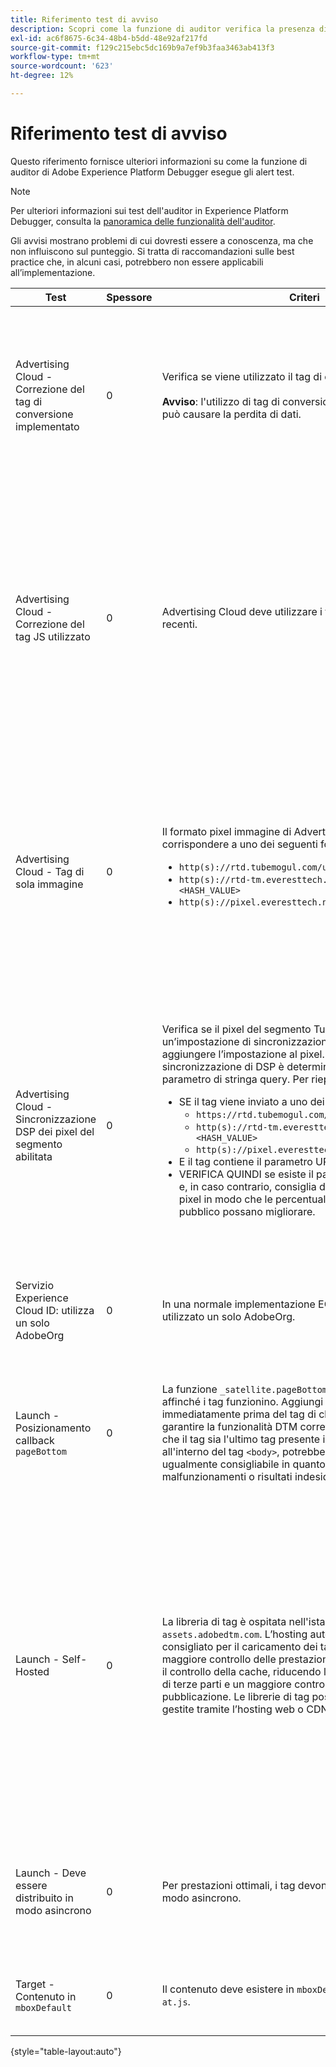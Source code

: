 ```yaml
---
title: Riferimento test di avviso
description: Scopri come la funzione di auditor verifica la presenza di avvisi in Adobe Experience Platform Debugger.
exl-id: ac6f8675-6c34-48b4-b5dd-48e92af217fd
source-git-commit: f129c215ebc5dc169b9a7ef9b3faa3463ab413f3
workflow-type: tm+mt
source-wordcount: '623'
ht-degree: 12%

---
```


# Riferimento test di avviso

Questo riferimento fornisce ulteriori informazioni su come la funzione di auditor di Adobe Experience Platform Debugger esegue gli alert test.

>[!NOTE]
>
>Per ulteriori informazioni sui test dell&#39;auditor in Experience Platform Debugger, consulta la [panoramica delle funzionalità dell&#39;auditor](./overview.md).

Gli avvisi mostrano problemi di cui dovresti essere a conoscenza, ma che non influiscono sul punteggio. Si tratta di raccomandazioni sulle best practice che, in alcuni casi, potrebbero non essere applicabili all’implementazione.

| Test | Spessore | Criteri | Consiglio |
| --- | --- | --- | --- |
| Advertising Cloud - Correzione del tag di conversione implementato | 0 | Verifica se viene utilizzato il tag di conversione corretto.<br><br>**Avviso**: l&#39;utilizzo di tag di conversione TubeMogul obsoleti può causare la perdita di dati. | Aggiorna i pixel di conversione ai nuovi tag di conversione di sola immagine di Advertising Cloud. Questa operazione può essere realizzata con la massima facilità con l&#39;estensione tag [Advertising Cloud](../../destinations/catalog/advertising/adobe-advertising-cloud.md). |
| Advertising Cloud - Correzione del tag JS utilizzato | 0 | Advertising Cloud deve utilizzare i tag JavaScript più recenti. | Aggiorna JavaScript di Advertising Cloud alla versione più recente. L’utilizzo di versioni JavaScript obsolete può comportare la perdita di funzionalità. Questa operazione può essere realizzata con maggiore facilità utilizzando l&#39;estensione tag [Advertising Cloud](../../destinations/catalog/advertising/adobe-advertising-cloud.md). |
| Advertising Cloud - Tag di sola immagine | 0 | Il formato pixel immagine di Advertising Cloud deve corrispondere a uno dei seguenti formati consigliati: <ul><li>`http(s)://rtd.tubemogul.com/upi/?sid=<HASH_VALUE>`</li><li>`http(s)://rtd-tm.everesttech.net/upi/?sid=<HASH_VALUE>`</li><li>`http(s)://pixel.everesttech.net/px2/<NUMERIC_ID>?`</li></ul> | Aggiorna i pixel di Advertising Cloud ai nuovi tag di sola immagine di Advertising Cloud, in modo da poter sfruttare appieno la funzionalità di Advertising Cloud. Questa operazione può essere realizzata con la massima facilità con l&#39;estensione tag [Advertising Cloud](../../destinations/catalog/advertising/adobe-advertising-cloud.md). |
| Advertising Cloud - Sincronizzazione DSP dei pixel del segmento abilitata | 0 | Verifica se il pixel del segmento TubeMogul contiene un’impostazione di sincronizzazione DSP e consiglia di aggiungere l’impostazione al pixel. L&#39;impostazione di sincronizzazione di DSP è determinata dall&#39;utilizzo di un parametro di stringa query. Per riepilogare: <ul><li>SE il tag viene inviato a uno dei seguenti:<ul><li>`https://rtd.tubemogul.com/upi/?sid=<HASH_VALUE>`</li><li>`http(s)://rtd-tm.everesttech.net/upi/?sid=<HASH_VALUE>`</li><li>`http(s)://pixel.everesttech.net/px2/<NUMERIC_ID>?`</li></ul></li><li>E il tag contiene il parametro URL `sid=`</li><li>VERIFICA QUINDI se esiste il parametro URL `cs=0` o `cs=1` e, in caso contrario, consiglia di aggiungere `cs=1` a tali pixel in modo che le percentuali di corrispondenza del pubblico possano migliorare.</li></ul> | Aggiungi il parametro URL `cs=1` ai pixel di Advertising Cloud in modo che possa verificarsi la sincronizzazione DSP, che aumenta le percentuali di corrispondenza dell&#39;audience. Questa operazione può essere realizzata con la massima facilità con l&#39;estensione tag [Advertising Cloud](../../destinations/catalog/advertising/adobe-advertising-cloud.md). |
| Servizio Experience Cloud ID: utilizza un solo AdobeOrg | 0 | In una normale implementazione ECID, deve essere utilizzato un solo AdobeOrg. | Verifica l’esistenza di più ID AdobeOrg per questa implementazione. <br><br>[Informazioni aggiuntive](https://experienceleague.adobe.com/docs/id-service/using/intro/id-request.html?lang=it) |
| Launch - Posizionamento callback `pageBottom` | 0 | La funzione `_satellite.pageBottom()` deve essere presente affinché i tag funzionino. Aggiungi lo script in linea immediatamente prima del tag di chiusura `</body>` per garantire la funzionalità DTM corretta. Nota: è consigliabile che il tag sia l&#39;ultimo tag presente in `<body>`. Se si trova all&#39;interno del tag `<body>`, potrebbe funzionare, ma non è ugualmente consigliabile in quanto potrebbe generare malfunzionamenti o risultati indesiderati. | Aggiungi lo script in linea immediatamente prima del tag di chiusura `</body>` per garantire la funzionalità DTM corretta. <br><br>[Informazioni aggiuntive](../../tags/ui/client-side/asynchronous-deployment.md) |
| Launch - Self-Hosted | 0 | La libreria di tag è ospitata nell&#39;istanza Akamai di Adobe in `assets.adobedtm.com`. L’hosting autonomo è l’approccio consigliato per il caricamento dei tag in quanto fornisce un maggiore controllo delle prestazioni del sito web attraverso il controllo della cache, riducendo le dipendenze degli script di terze parti e un maggiore controllo del processo di pubblicazione. Le librerie di tag possono essere ospitate e gestite tramite l’hosting web o CDN. | Il passaggio a un hosting autonomo è un approccio per caricare i tag su una pagina. Sebbene l’hosting tramite la rete CDN di Akamai funzioni nella maggior parte dei casi, l’hosting autonomo migliora le prestazioni della pagina. <br><br>Ulteriori informazioni:<ul><li>[Guida rapida ai tag](../../tags/ui/client-side/asynchronous-deployment.md)</li><li>[Distribuzione asincrona](../../tags/ui/client-side/asynchronous-deployment.md)</li></ul> |
| Launch - Deve essere distribuito in modo asincrono | 0 | Per prestazioni ottimali, i tag devono essere distribuiti in modo asincrono. | Includi il parametro `async` nello script in linea per garantire la funzionalità tag corretta <br><br>[Ulteriori informazioni](../../tags/ui/client-side/asynchronous-deployment.md) |
| Target - Contenuto in `mboxDefault` | 0 | Il contenuto deve esistere in `mboxDefault` quando si utilizza `at.js`. | Verifica che il contenuto sia disponibile. <br><br>[Informazioni aggiuntive](https://experienceleague.adobe.com/docs/target/using/implement-target/implementing-target.html?lang=it) |

{style="table-layout:auto"}
